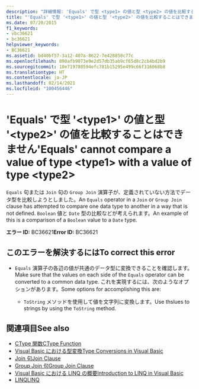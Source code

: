 ```yaml
---
description: "詳細情報: 'Equals' で型 <type1> の値と型 <type2> の値を比較することはできません"
title: "'Equals' で型 '<type1>' の値と型 '<type2>' の値を比較することはできません"
ms.date: 07/20/2015
f1_keywords:
- vbc36621
- bc36621
helpviewer_keywords:
- BC36621
ms.assetid: bd40bf57-3a12-407a-8622-7e428850c77c
ms.openlocfilehash: 090afb9073e9e2d57db35ab9cf65d8c2cb4bd2b9
ms.sourcegitcommit: 10e719780594efc781b15295e499c66f316068b8
ms.translationtype: HT
ms.contentlocale: ja-JP
ms.lasthandoff: 02/14/2021
ms.locfileid: "100456446"
---
```

# <a name="equals-cannot-compare-a-value-of-type-type1-with-a-value-of-type-type2"></a><span data-ttu-id="d345f-103">'Equals' で型 '\<type1>' の値と型 '\<type2>' の値を比較することはできません</span><span class="sxs-lookup"><span data-stu-id="d345f-103">'Equals' cannot compare a value of type \<type1> with a value of type \<type2></span></span>

<span data-ttu-id="d345f-104">`Equals` 句または `Join` 句の `Group Join` 演算子が、定義されていない方法でデータ型を比較しようとしました。</span><span class="sxs-lookup"><span data-stu-id="d345f-104">An `Equals` operator in a `Join` or `Group Join` clause has attempted to compare one data type to another in a way that is not defined.</span></span> <span data-ttu-id="d345f-105">`Boolean` 値と `Date` 型の比較などが考えられます。</span><span class="sxs-lookup"><span data-stu-id="d345f-105">An example of this is a comparison of a `Boolean` value to a `Date` type.</span></span>

<span data-ttu-id="d345f-106">**エラー ID:** BC36621</span><span class="sxs-lookup"><span data-stu-id="d345f-106">**Error ID:** BC36621</span></span>

## <a name="to-correct-this-error"></a><span data-ttu-id="d345f-107">このエラーを解決するには</span><span class="sxs-lookup"><span data-stu-id="d345f-107">To correct this error</span></span>

- <span data-ttu-id="d345f-108">`Equals` 演算子の各辺の値が共通のデータ型に変換できることを確認します。</span><span class="sxs-lookup"><span data-stu-id="d345f-108">Make sure that the values on each side of the `Equals` operator can be converted to a common data type.</span></span> <span data-ttu-id="d345f-109">これを実現するには、次のようなオプションがあります。</span><span class="sxs-lookup"><span data-stu-id="d345f-109">Some options for accomplishing this are:</span></span>

  - <span data-ttu-id="d345f-110">`ToString` メソッドを使用して値を文字列に変換します。</span><span class="sxs-lookup"><span data-stu-id="d345f-110">Use thslues to strings by using the `ToString` method.</span></span>

## <a name="see-also"></a><span data-ttu-id="d345f-111">関連項目</span><span class="sxs-lookup"><span data-stu-id="d345f-111">See also</span></span>

- [<span data-ttu-id="d345f-112">CType 関数</span><span class="sxs-lookup"><span data-stu-id="d345f-112">CType Function</span></span>](../language-reference/functions/ctype-function.md)
- [<span data-ttu-id="d345f-113">Visual Basic における型変換</span><span class="sxs-lookup"><span data-stu-id="d345f-113">Type Conversions in Visual Basic</span></span>](../programming-guide/language-features/data-types/type-conversions.md)
- [<span data-ttu-id="d345f-114">Join 句</span><span class="sxs-lookup"><span data-stu-id="d345f-114">Join Clause</span></span>](../language-reference/queries/join-clause.md)
- [<span data-ttu-id="d345f-115">Group Join 句</span><span class="sxs-lookup"><span data-stu-id="d345f-115">Group Join Clause</span></span>](../language-reference/queries/group-join-clause.md)
- [<span data-ttu-id="d345f-116">Visual Basic における LINQ の概要</span><span class="sxs-lookup"><span data-stu-id="d345f-116">Introduction to LINQ in Visual Basic</span></span>](../programming-guide/language-features/linq/introduction-to-linq.md)
- [<span data-ttu-id="d345f-117">LINQ</span><span class="sxs-lookup"><span data-stu-id="d345f-117">LINQ</span></span>](../programming-guide/language-features/linq/index.md)
